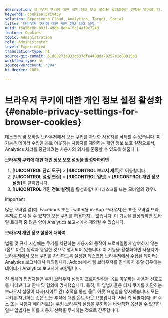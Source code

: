 ```yaml
---
description: 브라우저 쿠키에 대한 개인 정보 보호 설정을 활성화하는 방법을 알아봅니다. 데스크톱 및 모바일 브라우저에서 모든 쿠키를 차단한 사용자를 삭제할 수 있습니다.
keywords: cookies;privacy
solution: Experience Cloud, Analytics, Target, Social
title: '브라우저 쿠키에 대한 개인 정보 보호 설정 '
uuid: f6a56e8b-b021-49db-8eb4-6c14af0c7243
feature: Cookies
topic: Administration
role: Administrator
level: Experienced
translation-type: ht
source-git-commit: 61d60273e933c637dfe4400da78257e1c80015b3
workflow-type: ht
source-wordcount: '304'
ht-degree: 100%

---
```



# 브라우저 쿠키에 대한 개인 정보 설정 활성화{#enable-privacy-settings-for-browser-cookies}

데스크톱 및 모바일 브라우저에서 모든 쿠키를 차단한 사용자를 삭제할 수 있습니다. 이 기능은 데이터 수집을 옵트 아웃하는 사용자를 제외하는 개인 정보 보호 설정으로서, Analytics 처리를 중단하려는 사용자의 의사를 존중할 수 있도록 해줍니다.

**브라우저 쿠키에 대한 개인 정보 보호 설정을 활성화하려면**

1. **[!UICONTROL 관리 도구]** > **[!UICONTROL 보고서 세트]**&#x200B;로 이동합니다.
1. **[!UICONTROL 설정 편집]** > **[!UICONTROL 일반]** > **[!UICONTROL 개인 정보 설정]**&#x200B;을 클릭합니다.
1. **[!UICONTROL 개인 정보 설정]**&#x200B;을 활성화합니다(데스크톱 또는 모바일의 경우).

>[!IMPORTANT]
>
>많은 모바일 앱(예: Facebook 또는 Twitter용 in-App 브라우저)은 표준 모바일 브라우저로 표시 될 수 있지만 모든 쿠키를 허용하지는 않습니다. 이 기능을 활성화하면 모바일 트래픽 중 많은 양이 Analytics 보고서에서 제외될 수 있습니다.

**브라우저 개인 정보 설정에 대하여**

법률 및 규제 지침에는 쿠키를 차단하는 사용자의 동작이 프로파일링에 참여하지 않는(옵트 아웃) 동작과 동일한 것으로 명시되어 있습니다. 이 기능을 활성화하면 사용자가 브라우저에서 모든 쿠키를 차단하도록 설정한 데스크톱 브라우저에서 수집된 데이터는 Analytics 보고서에서 제외됩니다. Adobe에서 웹 브라우저를 인식하지 못할 경우에는 데이터가 Analytics 보고서에 포함됩니다.

전 세계의 입법자들은 쿠키 브라우저 설정이 프로파일링을 옵트 아웃하는 사용자 선호도를 나타낸다고 안내 및 합의에 명시했습니다. 특히, 이 입법자들은 타사 쿠키를 차단하는 브라우저 설정이 타사(사이트 간) 추적을 통한 옵트 아웃 요청임을 명시했습니다. 모든 쿠키를 차단하는 것은 모든 추적에 대한 옵트 아웃 요청입니다. 서버 측 식별자(예: IP 주소 또는 사용자 에이전트)는 쿠키 브라우저 설정을 우회하는 바람직한 옵션일 수 있지만 일부 입법자는 이를 사용자 선택을 무시하는 것으로 간주합니다.
